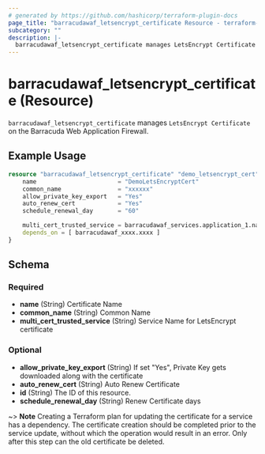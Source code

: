```yaml
---
# generated by https://github.com/hashicorp/terraform-plugin-docs
page_title: "barracudawaf_letsencrypt_certificate Resource - terraform-provider-barracudawaf"
subcategory: ""
description: |-
  barracudawaf_letsencrypt_certificate manages LetsEncrypt Certificate on the Barracuda Web Application Firewall.
---
```


# barracudawaf_letsencrypt_certificate (Resource)

`barracudawaf_letsencrypt_certificate` manages `LetsEncrypt Certificate` on the Barracuda Web Application Firewall.


## Example Usage

```terraform
resource "barracudawaf_letsencrypt_certificate" "demo_letsencrypt_cert" {
    name                       = "DemoLetsEncryptCert"
    common_name                = "xxxxxx"
    allow_private_key_export   = "Yes"
    auto_renew_cert            = "Yes"
    schedule_renewal_day       = "60"

    multi_cert_trusted_service = barracudawaf_services.application_1.name
    depends_on = [ barracudawaf_xxxx.xxxx ]
}
```


<!-- schema generated by tfplugindocs -->
## Schema

### Required

- **name** (String) Certificate Name
- **common_name** (String) Common Name
- **multi_cert_trusted_service** (String) Service Name for LetsEncrypt certificate

### Optional

- **allow_private_key_export** (String) If set "Yes", Private Key gets downloaded along with the certificate
- **auto_renew_cert** (String) Auto Renew Certificate
- **id** (String) The ID of this resource.
- **schedule_renewal_day** (String) Renew Certificate days

~> **Note** Creating a Terraform plan for updating the certificate for a service has a dependency. The certificate creation should be completed prior to the service update, without which the operation would result in an error. Only after this step can the old certificate be deleted.


